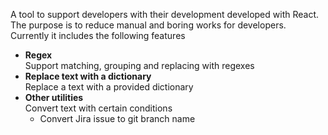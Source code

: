 A tool to support developers with their development developed with React. The purpose is to reduce manual and boring works for developers.
Currently it includes the following features
- **Regex**  
    Support matching, grouping and replacing with regexes
- **Replace text with a dictionary**  
    Replace a text with a provided dictionary
- **Other utilities**  
    Convert text with certain conditions
    - Convert Jira issue to git branch name
